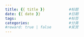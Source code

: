 ```yaml
--- 
title: {{ title }}           #标题
date: {{ date }}             #日期
tags:                        #标签
categories:                  #分类
#reward: true | false        #奖赏
---
```

